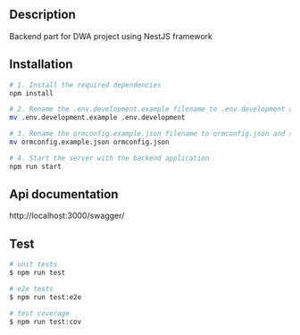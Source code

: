 ## Description

Backend part for DWA project using NestJS framework

## Installation 

```bash
# 1. Install the required dependencies
npm install

# 2. Rename the .env.development.example filename to .env.development and set your local variables
mv .env.development.example .env.development

# 3. Rename the ormconfig.example.json filename to ormconfig.json and set your db properties
mv ormconfig.example.json ormconfig.json

# 4. Start the server with the backend application
npm run start
```

## Api documentation

http://localhost:3000/swagger/

## Test

```bash
# unit tests
$ npm run test

# e2e tests
$ npm run test:e2e

# test coverage
$ npm run test:cov
```
